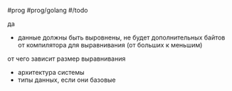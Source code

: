 #prog #prog/golang  #/todo

да

- данные должны быть выровнены, не будет дополнительных байтов от компилятора для выравнивания (от больших к меньшим)

от чего зависит размер выравнивания
- архитектура системы
- типы данных, если они базовые